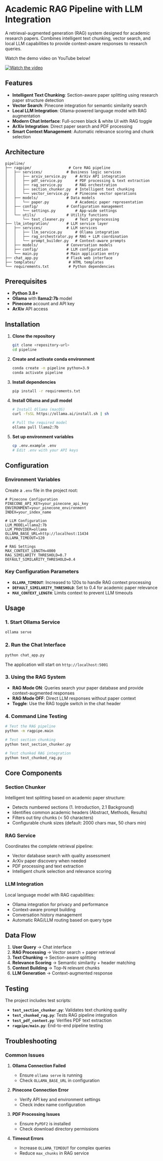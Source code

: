 # Academic RAG Pipeline with LLM Integration

A retrieval-augmented generation (RAG) system designed for academic research papers. Combines intelligent text chunking, vector search, and local LLM capabilities to provide context-aware responses to research queries.

Watch the demo video on YouTube below!

[![Watch the video](https://img.youtube.com/vi/qfCmAPbl2sE/maxresdefault.jpg)](https://youtu.be/qfCmAPbl2sE)

##  Features

- **Intelligent Text Chunking**: Section-aware paper splitting using research paper  structure detection
- **Vector Search**: Pinecone integration for semantic similarity search
- **Local LLM Integration**: Ollama-powered language model with RAG augmentation
- **Modern Chat Interface**: Full-screen black & white UI with RAG toggle
- **ArXiv Integration**: Direct paper search and PDF processing
- **Smart Context Management**: Automatic relevance scoring and chunk selection

##  Architecture

```
pipeline/
├── ragpipe/                 # Core RAG pipeline
│   ├── services/           # Business logic services
│   │   ├── arxiv_service.py    # ArXiv API integration
│   │   ├── pdf_service.py      # PDF processing & text extraction
│   │   ├── rag_service.py      # RAG orchestration
│   │   ├── section_chunker.py  # Intelligent text chunking
│   │   └── vector_service.py   # Pinecone vector operations
│   ├── models/             # Data models
│   │   └── paper.py            # Academic paper representation
│   ├── config/             # Configuration management
│   │   └── settings.py         # App-wide settings
│   └── utils/              # Utility functions
│       └── text_cleaner.py     # Text preprocessing
├── llm_integration/        # LLM service layer
│   ├── services/           # LLM services
│   │   ├── llm_service.py      # Ollama integration
│   │   ├── rag_orchestrator.py # RAG + LLM coordination
│   │   └── prompt_builder.py   # Context-aware prompts
│   ├── models/             # Conversation models
│   ├── config/             # LLM configuration
│   └── main.py             # Main application entry
├── chat_app.py             # Flask web interface
├── templates/               # HTML templates
└── requirements.txt         # Python dependencies
```

##  Prerequisites

- **Python 3.8+**
- **Ollama** with **llama2:7b** model
- **Pinecone** account and API key
- **ArXiv** API access

##  Installation

1. **Clone the repository**
   ```bash
   git clone <repository-url>
   cd pipeline
   ```

2. **Create and activate conda environment**
   ```bash
   conda create -n pipeline python=3.9
   conda activate pipeline
   ```

3. **Install dependencies**
   ```bash
   pip install -r requirements.txt
   ```

4. **Install Ollama and pull model**
   ```bash
   # Install Ollama (macOS)
   curl -fsSL https://ollama.ai/install.sh | sh
   
   # Pull the required model
   ollama pull llama2:7b
   ```

5. **Set up environment variables**
   ```bash
   cp .env.example .env
   # Edit .env with your API keys
   ```

## Configuration

### Environment Variables

Create a `.env` file in the project root:

```env
# Pinecone Configuration
PINECONE_API_KEY=your_pinecone_api_key
ENVIRONMENT=your_pinecone_environment
INDEX=your_index_name

# LLM Configuration
LLM_MODEL=llama2:7b
LLM_PROVIDER=ollama
OLLAMA_BASE_URL=http://localhost:11434
OLLAMA_TIMEOUT=120

# RAG Settings
MAX_CONTEXT_LENGTH=4000
RAG_SIMILARITY_THRESHOLD=0.7
DEFAULT_SIMILARITY_THRESHOLD=0.4
```

### Key Configuration Parameters

- **`OLLAMA_TIMEOUT`**: Increased to 120s to handle RAG context processing
- **`DEFAULT_SIMILARITY_THRESHOLD`**: Set to 0.4 for academic paper relevance
- **`MAX_CONTEXT_LENGTH`**: Limits context to prevent LLM timeouts

##  Usage

### 1. Start Ollama Service

```bash
ollama serve
```

### 2. Run the Chat Interface

```bash
python chat_app.py
```

The application will start on `http://localhost:5001`

### 3. Using the RAG System

- **RAG Mode ON**: Queries search your paper database and provide context-augmented responses
- **RAG Mode OFF**: Direct LLM responses without paper context
- **Toggle**: Use the RAG toggle switch in the chat header

### 4. Command Line Testing

```bash
# Test the RAG pipeline
python -m ragpipe.main

# Test section chunking
python test_section_chunker.py

# Test chunked RAG integration
python test_chunked_rag.py
```

##  Core Components

### Section Chunker

Intelligent text splitting based on academic paper structure:
- Detects numbered sections (1. Introduction, 2.1 Background)
- Identifies common academic headers (Abstract, Methods, Results)
- Filters out tiny chunks (< 50 characters)
- Configurable chunk sizes (default: 2000 chars max, 50 chars min)

### RAG Service

Coordinates the complete retrieval pipeline:
- Vector database search with quality assessment
- ArXiv paper discovery when needed
- PDF processing and text extraction
- Intelligent chunk selection and relevance scoring

### LLM Integration

Local language model with RAG capabilities:
- Ollama integration for privacy and performance
- Context-aware prompt building
- Conversation history management
- Automatic RAG/LLM routing based on query type

## Data Flow

1. **User Query** → Chat interface
2. **RAG Processing** → Vector search + paper retrieval
3. **Text Chunking** → Section-aware splitting
4. **Relevance Scoring** → Semantic similarity + header matching
5. **Context Building** → Top-N relevant chunks
6. **LLM Generation** → Context-augmented response

## Testing

The project includes test scripts:

- **`test_section_chunker.py`**: Validates text chunking quality
- **`test_chunked_rag.py`**: Tests RAG pipeline integration
- **`test_pdf_content.py`**: Verifies PDF text extraction
- **`ragpipe/main.py`**: End-to-end pipeline testing

##  Troubleshooting

### Common Issues

1. **Ollama Connection Failed**
   - Ensure `ollama serve` is running
   - Check `OLLAMA_BASE_URL` in configuration

2. **Pinecone Connection Error**
   - Verify API key and environment settings
   - Check index name configuration

3. **PDF Processing Issues**
   - Ensure `PyPDF2` is installed
   - Check download directory permissions

4. **Timeout Errors**
   - Increase `OLLAMA_TIMEOUT` for complex queries
   - Reduce `max_chunks` in RAG service
